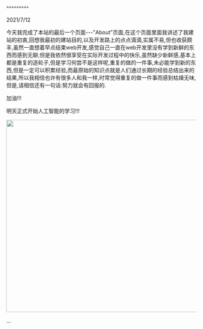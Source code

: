 
<BlogInfo title="0318-SPACE开发完成!!!" author="白日梦想猿" pv=0 read_times=0 pre_cost_time=21 category="开发记录" tag_list="['开发记录']" create_time="2021.07.12 14:47:00" update_time="2023.03.26 15:17:00" />

^^^^^^^^^
<p>2021/7/12</p>

<p>今天我完成了本站的最后一个页面---&quot;About&quot;页面,在这个页面里面我讲述了我建站的初衷,回想我最初的建站目的,以及开发路上的点点滴滴,实属不易,但也收获颇丰,虽然一直想着早点结束web开发,感觉自己一直在web开发里没有学到新鲜的东西而感到无聊,但是我依然很享受在实际开发过程中的快乐,虽然缺少新鲜感,基本上都是重复的造轮子,但是学习何尝不是这样呢,重复的做的一件事,未必能学到新的东西,但是一定可以积累经验,而最原始的知识点就是人们通过长期的经验总结出来的结果,所以我相信也许有很多人和我一样,时常觉得重复的做一件事而感到枯燥无味,但是,请相信还有一句话:努力就会有回报的.</p>

<p>加油!!!</p>

<p>明天正式开始人工智能的学习!!!</p>

<p><img src="/media/image/2021/07/12/0318-SPACE开发完成!!!1626072540.18249440.png" style="height:509px; width:900px" /></p>

<p>...</p>

<p>&nbsp;</p>

<p>&nbsp;</p>

<p>&nbsp;</p>
